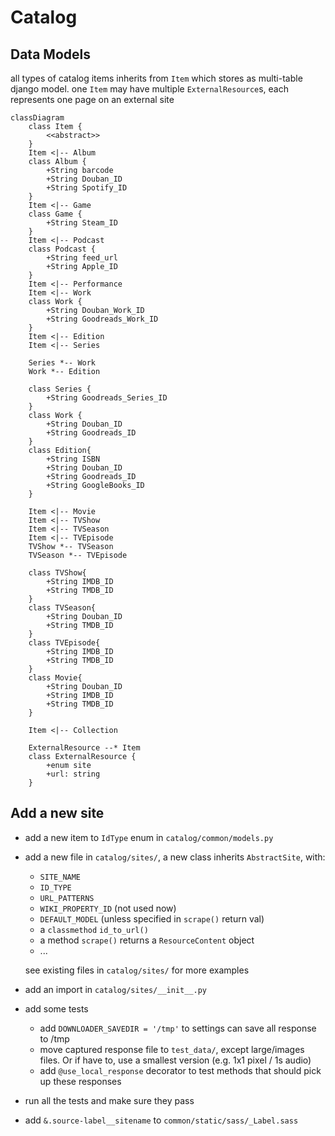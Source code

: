 Catalog
=======

Data Models
-----------
all types of catalog items inherits from `Item` which stores as multi-table django model.
one `Item` may have multiple `ExternalResource`s, each represents one page on an external site

```mermaid
classDiagram
    class Item {
        <<abstract>>
    }
    Item <|-- Album
    class Album {
        +String barcode
        +String Douban_ID
        +String Spotify_ID
    }
    Item <|-- Game
    class Game {
        +String Steam_ID
    }
    Item <|-- Podcast
    class Podcast {
        +String feed_url
        +String Apple_ID
    }
    Item <|-- Performance
    Item <|-- Work
    class Work {
        +String Douban_Work_ID
        +String Goodreads_Work_ID
    }
    Item <|-- Edition
    Item <|-- Series

    Series *-- Work
    Work *-- Edition

    class Series {
        +String Goodreads_Series_ID
    }
    class Work {
        +String Douban_ID
        +String Goodreads_ID
    }
    class Edition{
        +String ISBN
        +String Douban_ID
        +String Goodreads_ID
        +String GoogleBooks_ID
    }

    Item <|-- Movie
    Item <|-- TVShow
    Item <|-- TVSeason
    Item <|-- TVEpisode
    TVShow *-- TVSeason
    TVSeason *-- TVEpisode

    class TVShow{
        +String IMDB_ID
        +String TMDB_ID
    }
    class TVSeason{
        +String Douban_ID
        +String TMDB_ID
    }
    class TVEpisode{
        +String IMDB_ID
        +String TMDB_ID
    }
    class Movie{
        +String Douban_ID
        +String IMDB_ID
        +String TMDB_ID
    }

    Item <|-- Collection

    ExternalResource --* Item
    class ExternalResource {
        +enum site
        +url: string
    }
```

Add a new site
--------------
 - add a new item to `IdType` enum in `catalog/common/models.py`
 - add a new file in `catalog/sites/`, a new class inherits `AbstractSite`, with:
    * `SITE_NAME`
    * `ID_TYPE`
    * `URL_PATTERNS`
    * `WIKI_PROPERTY_ID` (not used now)
    * `DEFAULT_MODEL` (unless specified in `scrape()` return val)
    * a `classmethod` `id_to_url()`
    * a method `scrape()` returns a `ResourceContent` object
    * ...

    see existing files in `catalog/sites/` for more examples
 - add an import in `catalog/sites/__init__.py`
 - add some tests
     + add `DOWNLOADER_SAVEDIR = '/tmp'` to settings can save all response to /tmp
     + move captured response file to `test_data/`, except large/images files. Or if have to, use a smallest version (e.g. 1x1 pixel / 1s audio)
     + add `@use_local_response` decorator to test methods that should pick up these responses
 - run all the tests and make sure they pass
 - add `&.source-label__sitename` to `common/static/sass/_Label.sass`
